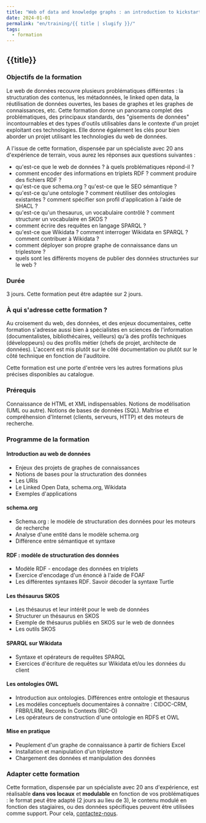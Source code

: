 ```yaml
---
title: "Web of data and knowledge graphs : an introduction to kickstart your project"
date: 2024-01-01
permalink: "en/training/{{ title | slugify }}/"
tags:
  - formation
---
```


## {{title}}

### Objectifs de la formation

Le web de données recouvre plusieurs problématiques différentes : la structuration des contenus, les métadonnées, le linked open data, la réutilisation de données ouvertes, les bases de graphes et les graphes de connaissances, etc. Cette formation donne un panorama complet des problématiques, des principaux standards, des "gisements de données" incontournables et des types d'outils utilisables dans le contexte d'un projet exploitant ces technologies. Elle donne également les clés pour bien aborder un projet utilisant les technologies du web de données.

A l'issue de cette formation, dispensée par un spécialiste avec 20 ans d'expérience de terrain, vous aurez les réponses aux questions suivantes :

- qu'est-ce que le web de données ? à quels problématiques répond-il ?
- comment encoder des informations en triplets RDF ? comment produire des fichiers RDF ?
- qu'est-ce que schema.org ? qu'est-ce que le SEO sémantique ?
- qu'est-ce qu'une ontologie ? comment réutiliser des ontologies existantes ? comment spécifier son profil d'application à l'aide de SHACL ?
- qu'est-ce qu'un thesaurus, un vocabulaire contrôlé ? comment structurer un vocabulaire en SKOS ?
- comment écrire des requêtes en langage SPARQL ?
- qu'est-ce que Wikidata ? comment interroger Wikidata en SPARQL ? comment contribuer à Wikidata ?
- comment déployer son propre graphe de connaissance dans un triplestore ?
- quels sont les différents moyens de publier des données structurées sur le web ?

### Durée

3 jours. Cette formation peut être adaptée sur 2 jours.


### À qui s'adresse cette formation ?

Au croisement du web, des données, et des enjeux documentaires, cette formation s'adresse aussi bien à spécialistes en sciences de l'information (documentalistes, bibliothécaires, veilleurs) qu'à des profils techniques (développeurs) ou des profils métier (chefs de projet, architecte de données). L'accent est mis plutôt sur le côté documentation ou plutôt sur le côté technique en fonction de l'auditoire.

Cette formation est une porte d'entrée vers les autres formations plus précises disponibles au catalogue.

### Prérequis

Connaissance de HTML et XML indispensables. Notions de modélisation (UML ou autre). Notions de bases de données (SQL). Maîtrise et compréhension d'Internet (clients, serveurs, HTTP) et des moteurs de recherche.

### Programme de la formation
         	
#### Introduction au web de données
  - Enjeux des projets de graphes de connaissances
  - Notions de bases pour la structuration des données
  - Les URIs
  - Le Linked Open Data, schema.org, Wikidata
  - Exemples d'applications

#### schema.org
  - Schema.org : le modèle de structuration des données pour les moteurs de recherche
  - Analyse d'une entité dans le modèle schema.org
  - Différence entre sémantique et syntaxe

#### RDF : modèle de structuration des données
  - Modèle RDF - encodage des données en triplets
  - Exercice d'encodage d'un énoncé à l'aide de FOAF
  - Les différentes syntaxes RDF. Savoir décoder la syntaxe Turtle

#### Les thésaurus SKOS
  - Les thésaurus et leur intérêt pour le web de données
  - Structurer un thésaurus en SKOS
  - Exemple de thésaurus publiés en SKOS sur le web de données
  - Les outils SKOS

#### SPARQL sur Wikidata
  - Syntaxe et opérateurs de requêtes SPARQL
  - Exercices d'écriture de requêtes sur Wikidata et/ou les données du client

#### Les ontologies OWL
  - Introduction aux ontologies. Différences entre ontologie et thesaurus
  - Les modéles conceptuels documentaires à connaitre : CIDOC-CRM, FRBR/LRM, Records In Contexts (RIC-O)
  - Les opérateurs de construction d'une ontologie en RDFS et OWL
 
#### Mise en pratique
  - Peuplement d'un graphe de connaissance à partir de fichiers Excel
  - Installation et manipulation d'un triplestore
  - Chargement des données et manipulation des données


### Adapter cette formation

Cette formation, dispensée par un spécialiste avec 20 ans d'expérience, est réalisable **dans vos locaux** et **modulable** en fonction de vos problématiques : le format peut être adapté (2 jours au lieu de 3), le contenu modulé en fonction des stagiaires, ou des données spécifiques peuvent être utilisées comme support. Pour cela, [contactez-nous](contact).